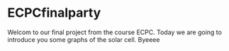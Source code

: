 # ECPCfinalparty
Welcom to our final project from the course ECPC. Today we are going to introduce you some graphs of the solar cell. Byeeee
